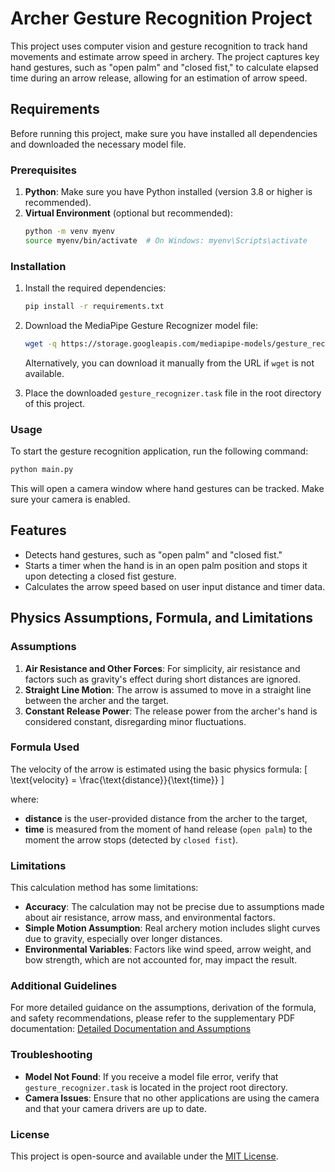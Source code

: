 # Archer Gesture Recognition Project

This project uses computer vision and gesture recognition to track hand movements and estimate arrow speed in archery. The project captures key hand gestures, such as "open palm" and "closed fist," to calculate elapsed time during an arrow release, allowing for an estimation of arrow speed.

## Requirements

Before running this project, make sure you have installed all dependencies and downloaded the necessary model file.

### Prerequisites

1. **Python**: Make sure you have Python installed (version 3.8 or higher is recommended).
2. **Virtual Environment** (optional but recommended): 
   ```bash
   python -m venv myenv
   source myenv/bin/activate  # On Windows: myenv\Scripts\activate
   ```

### Installation

1. Install the required dependencies:
   ```bash
   pip install -r requirements.txt
   ```

2. Download the MediaPipe Gesture Recognizer model file:
   ```bash
   wget -q https://storage.googleapis.com/mediapipe-models/gesture_recognizer/gesture_recognizer/float16/1/gesture_recognizer.task
   ```
   Alternatively, you can download it manually from the URL if `wget` is not available.

3. Place the downloaded `gesture_recognizer.task` file in the root directory of this project.

### Usage

To start the gesture recognition application, run the following command:
```bash
python main.py
```

This will open a camera window where hand gestures can be tracked. Make sure your camera is enabled.

## Features

- Detects hand gestures, such as "open palm" and "closed fist."
- Starts a timer when the hand is in an open palm position and stops it upon detecting a closed fist gesture.
- Calculates the arrow speed based on user input distance and timer data.

## Physics Assumptions, Formula, and Limitations

### Assumptions

1. **Air Resistance and Other Forces**: For simplicity, air resistance and factors such as gravity's effect during short distances are ignored.
2. **Straight Line Motion**: The arrow is assumed to move in a straight line between the archer and the target.
3. **Constant Release Power**: The release power from the archer's hand is considered constant, disregarding minor fluctuations.

### Formula Used

The velocity of the arrow is estimated using the basic physics formula:
\[
\text{velocity} = \frac{\text{distance}}{\text{time}}
\]

where:
- **distance** is the user-provided distance from the archer to the target,
- **time** is measured from the moment of hand release (`open palm`) to the moment the arrow stops (detected by `closed fist`).

### Limitations

This calculation method has some limitations:
- **Accuracy**: The calculation may not be precise due to assumptions made about air resistance, arrow mass, and environmental factors.
- **Simple Motion Assumption**: Real archery motion includes slight curves due to gravity, especially over longer distances.
- **Environmental Variables**: Factors like wind speed, arrow weight, and bow strength, which are not accounted for, may impact the result.

### Additional Guidelines

For more detailed guidance on the assumptions, derivation of the formula, and safety recommendations, please refer to the supplementary PDF documentation:
[Detailed Documentation and Assumptions](https://drive.google.com/drive/folders/1pBqB0eKYWprzli0Fv4QVkCHmrnnqPDS7?usp=sharing)

### Troubleshooting

- **Model Not Found**: If you receive a model file error, verify that `gesture_recognizer.task` is located in the project root directory.
- **Camera Issues**: Ensure that no other applications are using the camera and that your camera drivers are up to date.

### License

This project is open-source and available under the [MIT License](LICENSE).
